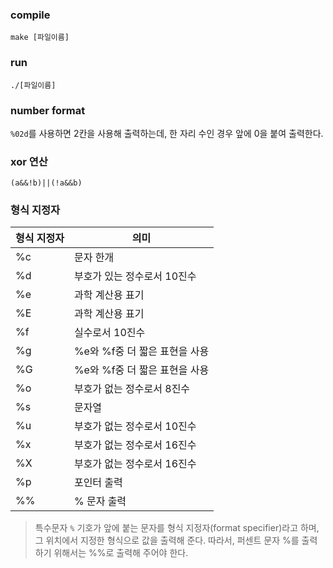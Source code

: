 ### compile
```
make [파일이름]
```
### run
```
./[파일이름]
```

### number format
`%02d`를 사용하면 2칸을 사용해 출력하는데, 한 자리 수인 경우 앞에 0을 붙여 출력한다.

### xor 연산
`(a&&!b)||(!a&&b)`

### 형식 지정자
| 형식 지정자 | 의미 |
| - | - |
| %c | 문자 한개 |
| %d | 부호가 있는 정수로서 10진수 |
| %e | 과학 계산용 표기 |
| %E | 과학 계산용 표기 |
| %f | 실수로서 10진수 |
| %g | %e와 %f중 더 짧은 표현을 사용 |
| %G | %e와 %f중 더 짧은 표현을 사용 |
| %o | 부호가 없는 정수로서 8진수 |
| %s | 문자열 |
| %u | 부호가 없는 정수로서 10진수 |
| %x | 부호가 없는 정수로서 16진수 |
| %X | 부호가 없는 정수로서 16진수 |
| %p | 포인터 출력 |
| %% | % 문자 출력 |

> 특수문자
  `%` 기호가 앞에 붙는 문자를 형식 지정자(format specifier)라고 하며,
  그 위치에서 지정한 형식으로 값을 출력해 준다.
  따라서, 퍼센트 문자 %를 출력하기 위해서는 %%로 출력해 주어야 한다.